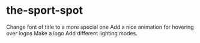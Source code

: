 # the-sport-spot

Change font of title to a more special one
Add a nice animation for hovering over logos
Make a logo
Add different lighting modes.
